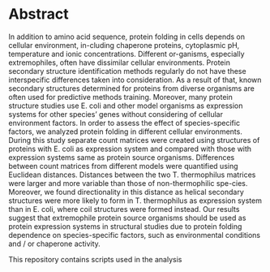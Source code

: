 # Abstract

In addition to amino acid sequence, protein folding in cells depends on cellular environment, in-cluding chaperone proteins, cytoplasmic pH, temperature and ionic concentrations. Different or-ganisms, especially extremophiles, often have dissimilar cellular environments. Protein secondary structure identification methods regularly do not have these interspecific differences taken into consideration. As a result of that, known secondary structures determined for proteins from diverse organisms are often used for predictive methods training. Moreover, many protein structure studies use E. coli and other model organisms as expression systems for other species’ genes without considering of cellular environment factors. In order to assess the effect of species-specific factors, we analyzed protein folding in different cellular environments. During this study separate count matrices were created using structures of proteins with E. coli as expression system and compared with those with expression systems same as protein source organisms. Differences between count matrices from different models were quantified using Euclidean distances. Distances between the two T. thermophilus matrices were larger and more variable than those of non-thermophilic spe-cies. Moreover, we found directionality in this distance as helical secondary structures were more likely to form in T. thermophilus as expression system than in E. coli, where coil structures were formed instead. Our results suggest that extremophile protein source organisms should be used as protein expression systems in structural studies due to protein folding dependence on species-specific factors, such as environmental conditions and / or chaperone activity.

This repository contains scripts used in the analysis
